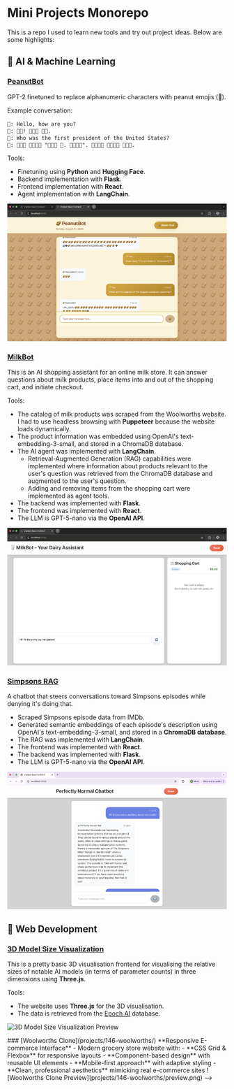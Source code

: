 # Mini Projects Monorepo

This is a repo I used to learn new tools and try out project ideas. Below are some highlights:

## 🤖 AI & Machine Learning

### [PeanutBot](projects/198-peanutbot/)

GPT-2 finetuned to replace alphanumeric characters with peanut emojis (🥜).

Example conversation:

```
👋: Hello, how are you?
🤖: 🥜🥜! 🥜🥜🥜 🥜🥜.
👋: Who was the first president of the United States?
🤖: 🥜🥜🥜 🥜🥜🥜🥜 "🥜🥜🥜 🥜. 🥜🥜🥜🥜". 🥜🥜🥜🥜 🥜🥜🥜🥜 🥜🥜🥜.
```

Tools:
- Finetuning using **Python** and **Hugging Face**.
- Backend implementation with **Flask**.
- Frontend implementation with **React**.
- Agent implementation with **LangChain**.

![PeanutBot Preview](projects/198-peanutbot/preview.png)

### [MilkBot](projects/196-milkbot/)

This is an AI shopping assistant for an online milk store. It can answer questions about milk products, place items into and out of the shopping cart, and initiate checkout.

Tools:
- The catalog of milk products was scraped from the Woolworths website. I had to use headless browsing with **Puppeteer** because the website loads dynamically.
- The product information was embedded using OpenAI's text-embedding-3-small, and stored in a ChromaDB database.
- The AI agent was implemented with **LangChain**.
  - Retrieval-Augmented Generation (RAG) capabilities were implemented where information about products relevant to the user's question was retrieved from the ChromaDB database and augmented to the user's question.
  - Adding and removing items from the shopping cart were implemented as agent tools.
- The backend was implemented with **Flask**.
- The frontend was implemented with **React**.
- The LLM is GPT-5-nano via the **OpenAI API**.

![MilkBot Preview](projects/196-milkbot/preview.png)

### [Simpsons RAG](projects/192-simpsons-RAG/)

A chatbot that steers conversations toward Simpsons episodes while denying it's doing that.

- Scraped Simpsons episode data from IMDb.
- Generated semantic embeddings of each episode's description using OpenAI's text-embedding-3-small, and stored in a **ChromaDB database**.
- The RAG was implemented with **LangChain**.
- The frontend was implemented with **React**.
- The backend was implemented with **Flask**.
- The LLM is GPT-5-nano via the **OpenAI API**.

![Simpsons RAG Preview](projects/192-simpsons-RAG/preview.png)

## 🎨 Web Development

### [3D Model Size Visualization](projects/060-cube-zoom-labelled/)

This is a pretty basic 3D visualisation frontend for visualising the relative sizes of notable AI models (in terms of parameter counts) in three dimensions using **Three.js**.

Tools:
- The website uses **Three.js** for the 3D visualisation.
- The data is retrieved from the [Epoch AI](https://epoch.ai) database.

![3D Model Size Visualization Preview](https://hamishhuggard.com/images/model_sizes.png)

<!-->
### [Woolworths Clone](projects/146-woolworths/)



**Responsive E-commerce Interface** - Modern grocery store website with:
- **CSS Grid & Flexbox** for responsive layouts
- **Component-based design** with reusable UI elements
- **Mobile-first approach** with adaptive styling
- **Clean, professional aesthetics** mimicking real e-commerce sites

![Woolworths Clone Preview](projects/146-woolworths/preview.png)
-->